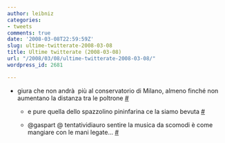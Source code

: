 ```yaml
---
author: leibniz
categories:
- tweets
comments: true
date: '2008-03-08T22:59:59Z'
slug: ultime-twitterate-2008-03-08
title: Ultime twitterate (2008-03-08)
url: "/2008/03/08/ultime-twitterate-2008-03-08/"
wordpress_id: 2681

---
```

* giura che non andrà  più al conservatorio di Milano, almeno finché non aumentano la distanza tra le poltrone [#](https://twitter.com/leibniz/statuses/768408801)

	
  * e pure quella dello spazzolino pininfarina ce la siamo bevuta [#](https://twitter.com/leibniz/statuses/768471382)

	
  * @gaspart @ tentatividiauro sentire la musica da scomodi è come mangiare con le mani legate... [#](https://twitter.com/leibniz/statuses/768483601)


